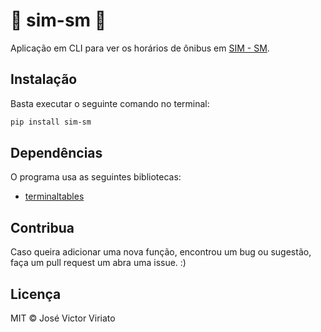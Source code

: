 # 🚌 sim-sm 🚌
Aplicação em CLI para ver os horários de ônibus em [SIM - SM](http://simsm.com.br/horarios/).

## Instalação
Basta executar o seguinte comando no terminal: 
```bash
pip install sim-sm
```

## Dependências
O programa usa as seguintes bibliotecas:
* [terminaltables](https://github.com/Robpol86/terminaltables)

## Contribua
Caso queira adicionar uma nova função, encontrou um bug ou sugestão, faça um pull request um abra uma issue. :)

## Licença
MIT © José Victor Viriato
